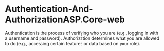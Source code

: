 # Authentication-And-AuthorizationASP.Core-web
Authentication is the process of verifying who you are (e.g., logging in with a username and password).  Authorization determines what you are allowed to do (e.g., accessing certain features or data based on your role).
